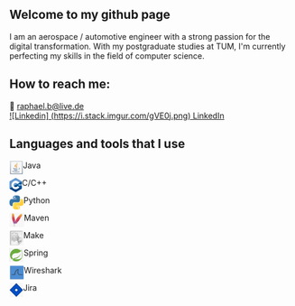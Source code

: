 ## Welcome to my github page

I am an aerospace / automotive engineer with a strong passion for the digital transformation. With my postgraduate studies at TUM, I'm currently perfecting my skills in the field of computer science. 

## How to reach me:

:email: [raphael.b@live.de](mailto:raphael.b@live.de)<br />
[![Linkedin]   (https://i.stack.imgur.com/gVE0j.png) LinkedIn](https://www.linkedin.com/in/raphael-becker-832690173/)

## Languages and tools that I use

<img align="left" height="25px" src="/Icons/java.png" /> Java

<img align="left" height="25px" src="/Icons/c++.png" /> C/C++

<img align="left" alt="Email" height="25px" src="/Icons/python3.png" /> Python

<img align="left" height="25px" src="/Icons/maven.png" /> Maven

<img align="left" height="27px" src="/Icons/make.png" />  Make

<img align="left" height="25px" src="/Icons/spring.png" /> Spring

<img align="left" height="25px" src="/Icons/wireshark.png" /> Wireshark

<img align="left" height="25px" src="/Icons/jira.png" /> Jira

